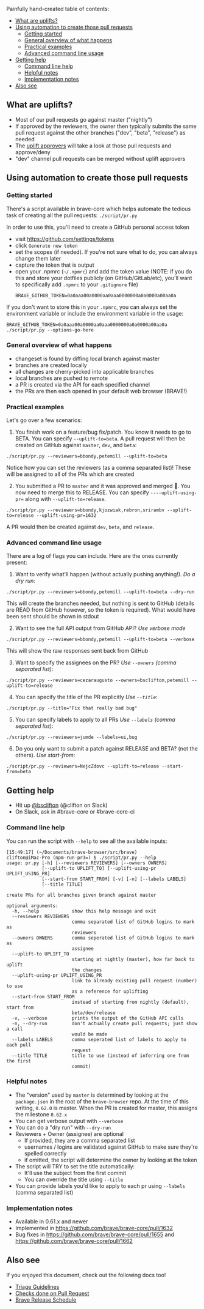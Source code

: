 Painfully hand-created table of contents:
- [What are uplifts?](https://github.com/brave/brave-browser/wiki/Uplifting-a-pull-request#what-are-uplifts)
- [Using automation to create those pull requests](https://github.com/brave/brave-browser/wiki/Uplifting-a-pull-request#using-automation-to-create-those-pull-requests)
    - [Getting started](https://github.com/brave/brave-browser/wiki/Uplifting-a-pull-request#getting-started) 
    - [General overview of what happens](https://github.com/brave/brave-browser/wiki/Uplifting-a-pull-request#general-overview-of-what-happens)
    - [Practical examples](https://github.com/brave/brave-browser/wiki/Uplifting-a-pull-request#practical-examples)
    - [Advanced command line usage](https://github.com/brave/brave-browser/wiki/Uplifting-a-pull-request#advanced-command-line-usage)
- [Getting help](https://github.com/brave/brave-browser/wiki/Uplifting-a-pull-request#getting-help)
    - [Command line help](https://github.com/brave/brave-browser/wiki/Uplifting-a-pull-request#command-line-help)
    - [Helpful notes](https://github.com/brave/brave-browser/wiki/Uplifting-a-pull-request#helpful-notes)
    - [Implementation notes](https://github.com/brave/brave-browser/wiki/Uplifting-a-pull-request#implementation-notes)
- [Also see](https://github.com/brave/brave-browser/wiki/Uplifting-a-pull-request#also-see)

## What are uplifts?
- Most of our pull requests go against master ("nightly")
- If approved by the reviewers, the owner then typically submits the same pull request against the other branches ("dev", "beta", "release") as needed
- The [uplift approvers](https://github.com/brave/brave-browser/wiki/Triage-Guidelines#uplift-approvers) will take a look at those pull requests and approve/deny
- "dev" channel pull requests can be merged without uplift approvers 

## Using automation to create those pull requests
### Getting started
There's a script available in brave-core which helps automate the tedious task of creating all the pull requests:
`./script/pr.py`

In order to use this, you'll need to create a GitHub personal access token
- visit https://github.com/settings/tokens
- click `Generate new token`
- set the scopes (if needed). If you're not sure what to do, you can always change them later
- capture the token that is output
- open your .npmrc (`~/.npmrc`) and add the token value (NOTE: if you do this and store your dotfiles publicly (on GitHub/GitLab/etc), you'll want to specifically add `.npmrc` to your `.gitignore` file)
    ```
    BRAVE_GITHUB_TOKEN=0a0aaa00a0000aa0aaa0000000a0a0000a00aa0a
    ```

If you don't want to store this in your `.npmrc`, you can always set the environment variable or include the environment variable in the usage:
```
BRAVE_GITHUB_TOKEN=0a0aaa00a0000aa0aaa0000000a0a0000a00aa0a ./script/pr.py --options-go-here
```

### General overview of what happens
- changeset is found by diffing local branch against master
- branches are created locally
- all changes are cherry-picked into applicable branches
- local branches are pushed to remote
- a PR is created via the API for each specified channel
- the PRs are then each opened in your default web browser (BRAVE!)

### Practical examples
Let's go over a few scenarios:
1. You finish work on a feature/bug fix/patch. You know it needs to go to BETA. You can specify `--uplift-to=beta`. A pull request will then be created on GitHub against `master`, `dev`, and `beta`:
```
./script/pr.py --reviewers=bbondy,petemill --uplift-to=beta
```
Notice how you can set the reviewers (as a comma separated list)! These will be assigned to all of the PRs which are created

2. You submitted a PR to `master` and it was approved and merged 🎉. You now need to merge this to RELEASE. You can specify `----uplift-using-pr=` along with `--uplift-to=release`. 
```
./script/pr.py --reviewers=bbondy,kjozwiak,rebron,srirambv --uplift-to=release --uplift-using-pr=1632
```
A PR would then be created against `dev`, `beta`, and `release`.

### Advanced command line usage
There are a log of flags you can include. Here are the ones currently present:

1. Want to verify what'll happen (without actually pushing anything!). *Do a dry run*:
```
./script/pr.py --reviewers=bbondy,petemill --uplift-to=beta --dry-run
```
This will create the branches needed, but nothing is sent to GitHub (details are READ from GitHub however, so the token is required). What would have been sent should be shown in stdout

2. Want to see the full API output from GitHub API? *Use verbose mode*
```
./script/pr.py --reviewers=bbondy,petemill --uplift-to=beta --verbose
```
This will show the raw responses sent back from GitHub

3. Want to specify the assignees on the PR? *Use `--owners` (comma separated list)*:
```
./script/pr.py --reviewers=cezaraugusto --owners=bsclifton,petemill --uplift-to=release
```

4. You can specify the title of the PR explicitly *Use `--title`*:
```
./script/pr.py --title="Fix that really bad bug"
```

5. You can specify labels to apply to all PRs *Use `--labels` (comma separated list)*:
```
./script/pr.py --reviewers=jumde --labels=ui,bug
```

6. Do you only want to submit a patch against RELEASE and BETA? (not the others). *Use start-from*:
```
./script/pr.py --reviewers=NejcZdovc --uplift-to=release --start-from=beta
```

## Getting help
- Hit up [@bsclifton](https://github.com/bsclifton) (@clifton on Slack)
- On Slack, ask in #brave-core or #brave-core-ci

### Command line help
You can run the script with `--help` to see all the available inputs:
```
[15:49:17] (~/Documents/brave-browser/src/brave)
clifton@iMac-Pro (npm-run-pr3=) $ ./script/pr.py --help
usage: pr.py [-h] [--reviewers REVIEWERS] [--owners OWNERS]
             [--uplift-to UPLIFT_TO] [--uplift-using-pr UPLIFT_USING_PR]
             [--start-from START_FROM] [-v] [-n] [--labels LABELS]
             [--title TITLE]

create PRs for all branches given branch against master

optional arguments:
  -h, --help            show this help message and exit
  --reviewers REVIEWERS
                        comma separated list of GitHub logins to mark as
                        reviewers
  --owners OWNERS       comma seperated list of GitHub logins to mark as
                        assignee
  --uplift-to UPLIFT_TO
                        starting at nightly (master), how far back to uplift
                        the changes
  --uplift-using-pr UPLIFT_USING_PR
                        link to already existing pull request (number) to use
                        as a reference for uplifting
  --start-from START_FROM
                        instead of starting from nightly (default), start from
                        beta/dev/release
  -v, --verbose         prints the output of the GitHub API calls
  -n, --dry-run         don't actually create pull requests; just show a call
                        would be made
  --labels LABELS       comma seperated list of labels to apply to each pull
                        request
  --title TITLE         title to use (instead of inferring one from the first
                        commit)
```

### Helpful notes
- The "version" used by `master` is determined by looking at the `package.json` in the root of the `brave-browser` repo. At the time of this writing, `0.62.0` is master. When the PR is created for master, this assigns the milestone `0.62.x`
- You can get verbose output with `--verbose`
- You can do a "dry run" with `--dry-run`
- Reviewers + Owner (assignee) are optional
    - If provided, they are a comma separated list
    - usernames / logins are validated against GitHub to make sure they're spelled correctly
    - if omitted, the script will determine the owner by looking at the token
- The script will TRY to set the title automatically:
    - It'll use the subject from the first commit
    - You can override the title using `--title`
- You can provide labels you'd like to apply to each pr using `--labels` (comma separated list)

### Implementation notes
- Available in 0.61.x and newer
- Implemented in https://github.com/brave/brave-core/pull/1632
- Bug fixes in https://github.com/brave/brave-core/pull/1655 and https://github.com/brave/brave-core/pull/1662

## Also see
If you enjoyed this document, check out the following docs too!
- [Triage Guidelines](https://github.com/brave/brave-browser/wiki/Triage-Guidelines)
- [Checks done on Pull Request](https://github.com/brave/brave-browser/wiki/Checks-done-on-Pull-Request)
- [Brave Release Schedule](https://github.com/brave/brave-browser/wiki/Brave-Release-Schedule)